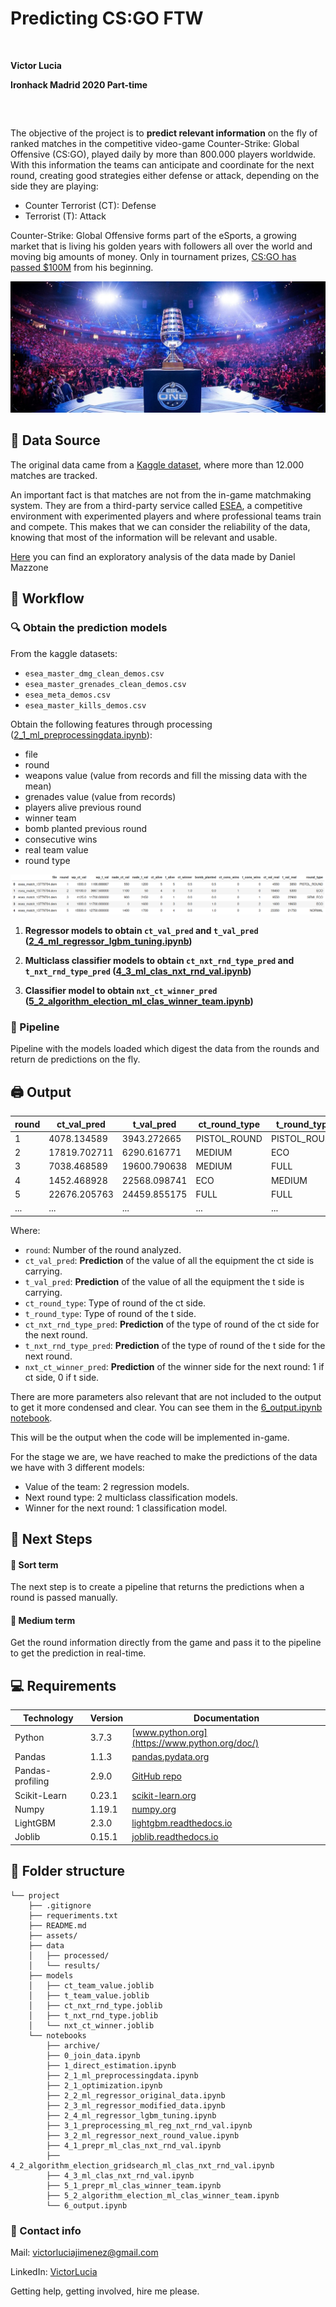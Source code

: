 # Predicting CS:GO FTW

<br>

**Victor Lucia**

**Ironhack Madrid 2020 Part-time**
##

<br>

The objective of the project is to **predict relevant information** on the fly of ranked matches in the competitive video-game Counter-Strike: Global Offensive (CS:GO), played daily by more than 800.000 players worldwide. With this information the teams can anticipate and coordinate for the next round, creating good strategies either defense or attack, depending on the side they are playing:
- Counter Terrorist (CT): Defense
- Terrorist (T): Attack

Counter-Strike: Global Offensive forms part of the eSports, a growing market that is living his golden years with followers all over the world and moving big amounts of money. Only in tournament prizes, [CS:GO has passed $100M](https://esportsobserver.com/csgo-passes-100m-totalprize-money/)  from his beginning.

![Image](https://raw.githubusercontent.com/Laserdan/Predicting_CSGO_FTW/master/assets/csgo_cup.jpg)

## :floppy_disk: Data Source

The original data came from a [Kaggle dataset](https://www.kaggle.com/skihikingkevin/csgo-matchmaking-damage), where more than 12.000 matches are tracked. 

An important fact is that matches are not from the in-game matchmaking system. They are from a third-party service called [ESEA](https://play.esea.net/), a competitive environment with experimented players and where professional teams train and compete. This makes that we can consider the reliability of the data, knowing that most of the information will be relevant and usable.

[Here](https://www.kaggle.com/danielmazzone/csgo-data-analysis-and-machine-learning) you can find an exploratory analysis of the data made by Daniel Mazzone


##  :nut_and_bolt: Workflow

### :mag: Obtain the prediction models
From the kaggle datasets:
- <code>esea_master_dmg_clean_demos.csv</code>
- <code>esea_master_grenades_clean_demos.csv</code>
- <code>esea_meta_demos.csv</code>
- <code>esea_master_kills_demos.csv</code>

Obtain the following features through processing ([2_1_ml_preprocessingdata.ipynb](https://github.com/Laserdan/Predicting_CSGO_FTW/blob/master/notebooks/2_1_ml_preprocessingdata.ipynb)):
- file
- round
- weapons value (value from records and fill the missing data with the mean)
- grenades value (value from records)
- players alive previous round
- winner team
- bomb planted previous round
- consecutive wins
- real team value
- round type

![Image](https://raw.githubusercontent.com/Laserdan/Predicting_CSGO_FTW/master/assets/acquisition_table.png)

1. **Regressor models to obtain <code>ct_val_pred</code> and <code>t_val_pred</code> ([2_4_ml_regressor_lgbm_tuning.ipynb](https://github.com/Laserdan/Predicting_CSGO_FTW/blob/master/notebooks/2_4_ml_regressor_lgbm_tuning.ipynb))**

2. **Multiclass classifier models to obtain <code>ct_nxt_rnd_type_pred</code> and <code>t_nxt_rnd_type_pred</code> ([4_3_ml_clas_nxt_rnd_val.ipynb](https://github.com/Laserdan/Predicting_CSGO_FTW/blob/master/notebooks/4_3_ml_clas_nxt_rnd_val.ipynb))**

3. **Classifier model to obtain <code>nxt_ct_winner_pred</code> ([5_2_algorithm_election_ml_clas_winner_team.ipynb](https://github.com/Laserdan/Predicting_CSGO_FTW/blob/master/notebooks/5_2_algorithm_election_ml_clas_winner_team.ipynb))**

### :flags: Pipeline
Pipeline with the models loaded which digest the data from the rounds and return de predictions on the fly.

## :printer: Output


|round|ct_val_pred|t_val_pred|ct_round_type|t_round_type|ct_nxt_rnd_type_pred|t_nxt_rnd_type_pred|nxt_ct_winner_pred|
|----|----|----|----|----|----|----|----|
|	1|  4078.134589|	3943.272665 |	PISTOL_ROUND|	PISTOL_ROUND |	MEDIUM |	ECO |	0|
|	2|	17819.702711|	6290.616771 |	MEDIUM|	        ECO |	        MEDIUM|     FULL|   0|
|	3| 	7038.468589| 	19600.790638| 	MEDIUM| 	    FULL| 	        ECO| 	    MEDIUM| 1|
| 	4| 	1452.468928| 	22568.098741| 	ECO| 	        MEDIUM|         FULL| 	    FULL| 	0|
| 	5| 	22676.205763| 	24459.855175| 	FULL| 	        FULL| 	        ECO| 	    FULL| 	0|
| ...| 	...| 	        ...| 	        ...| 	        ...| 	        ...| 	    ...| 	...|

Where:
- <code>round</code>: Number of the round analyzed.
- <code>ct_val_pred</code>: **Prediction** of the value of all the equipment the ct side is carrying.
- <code>t_val_pred</code>: **Prediction** of the value of all the equipment the t side is carrying.
- <code>ct_round_type</code>: Type of round of the ct side.
- <code>t_round_type</code>: Type of round of the t side.
- <code>ct_nxt_rnd_type_pred</code>: **Prediction** of the type of round of the ct side for the next round.
- <code>t_nxt_rnd_type_pred</code>: **Prediction** of the type of round of the t side for the next round.
- <code>nxt_ct_winner_pred</code>: **Prediction** of the winner side for the next round: 1 if ct side, 0 if t side.

There are more parameters also relevant that are not included to the output to get it more condensed and clear. You can see them in the [6_output.ipynb notebook](https://github.com/Laserdan/Predicting_CSGO_FTW/blob/master/notebooks/6_output.ipynb).

This will be the output when the code will be implemented in-game.

For the stage we are, we have reached to make the predictions of the data we have with 3 different models:
- Value of the team: 2 regression models.
- Next round type: 2 multiclass classification models. 
- Winner for the next round: 1 classification model.

## :rocket: Next Steps

#### :running: Sort term
The next step is to create a pipeline that returns the predictions when a round is passed manually.

#### :walking: Medium term
Get the round information directly from the game and pass it to the pipeline to get the prediction in real-time.

## :computer: Requirements 

| Technology | Version | Documentation | 
| --- | --- | --- |
| Python | 3.7.3 | [www.python.org](https://www.python.org/doc/) |
| Pandas | 1.1.3 | [pandas.pydata.org](https://pandas.pydata.org/docs/reference/index.html) |
| Pandas-profiling | 2.9.0 | [GitHub repo](https://github.com/pandas-profiling/pandas-profiling) |
| Scikit-Learn | 0.23.1 | [scikit-learn.org](https://scikit-learn.org/stable/user_guide.html) |
| Numpy | 1.19.1 | [numpy.org](https://numpy.org/doc/stable/reference/index.html) |
| LightGBM | 2.3.0 | [lightgbm.readthedocs.io](https://lightgbm.readthedocs.io/en/latest/index.html) |
| Joblib | 0.15.1 | [joblib.readthedocs.io](https://joblib.readthedocs.io/en/latest/) |

## :file_folder: Folder structure
```
└── project
    ├── .gitignore
    ├── requeriments.txt
    ├── README.md
    ├── assets/
    ├── data
    │   ├── processed/
    │   └── results/
    ├── models
    │   ├── ct_team_value.joblib
    │   ├── t_team_value.joblib
    │   ├── ct_nxt_rnd_type.joblib
    │   ├── t_nxt_rnd_type.joblib
    │   └── nxt_ct_winner.joblib
    └── notebooks
        ├── archive/
        ├── 0_join_data.ipynb
        ├── 1_direct_estimation.ipynb
        ├── 2_1_ml_preprocessingdata.ipynb
        ├── 2_1_optimization.ipynb
        ├── 2_2_ml_regressor_original_data.ipynb
        ├── 2_3_ml_regressor_modified_data.ipynb
        ├── 2_4_ml_regressor_lgbm_tuning.ipynb
        ├── 3_1_preprocessing_ml_reg_nxt_rnd_val.ipynb
        ├── 3_2_ml_regressor_next_round_value.ipynb
        ├── 4_1_prepr_ml_clas_nxt_rnd_val.ipynb
        ├── 4_2_algorithm_election_gridsearch_ml_clas_nxt_rnd_val.ipynb
        ├── 4_3_ml_clas_nxt_rnd_val.ipynb
        ├── 5_1_prepr_ml_clas_winner_team.ipynb
        ├── 5_2_algorithm_election_ml_clas_winner_team.ipynb
        └── 6_output.ipynb
```



### :love_letter: Contact info
Mail: victorluciajimenez@gmail.com

LinkedIn: [VictorLucia](https://www.linkedin.com/in/victor-lucia/)

Getting help, getting involved, hire me please.

